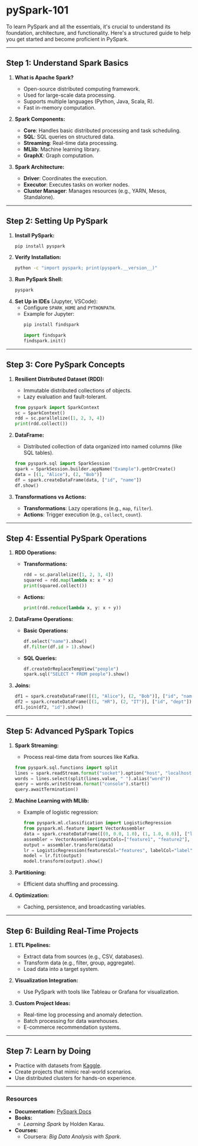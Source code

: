 # pySpark-101
To learn PySpark and all the essentials, it's crucial to understand its foundation, architecture, and functionality. Here's a structured guide to help you get started and become proficient in PySpark.

---

## **Step 1: Understand Spark Basics**
1. **What is Apache Spark?**
   - Open-source distributed computing framework.
   - Used for large-scale data processing.
   - Supports multiple languages (Python, Java, Scala, R).
   - Fast in-memory computation.

2. **Spark Components:**
   - **Core**: Handles basic distributed processing and task scheduling.
   - **SQL**: SQL queries on structured data.
   - **Streaming**: Real-time data processing.
   - **MLlib**: Machine learning library.
   - **GraphX**: Graph computation.

3. **Spark Architecture:**
   - **Driver**: Coordinates the execution.
   - **Executor**: Executes tasks on worker nodes.
   - **Cluster Manager**: Manages resources (e.g., YARN, Mesos, Standalone).

---

## **Step 2: Setting Up PySpark**
1. **Install PySpark:**
   ```bash
   pip install pyspark
   ```
2. **Verify Installation:**
   ```bash
   python -c "import pyspark; print(pyspark.__version__)"
   ```
3. **Run PySpark Shell:**
   ```bash
   pyspark
   ```
4. **Set Up in IDEs** (Jupyter, VSCode):
   - Configure `SPARK_HOME` and `PYTHONPATH`.
   - Example for Jupyter:
     ```bash
     pip install findspark
     ```
     ```python
     import findspark
     findspark.init()
     ```

---

## **Step 3: Core PySpark Concepts**
1. **Resilient Distributed Dataset (RDD):**
   - Immutable distributed collections of objects.
   - Lazy evaluation and fault-tolerant.
   ```python
   from pyspark import SparkContext
   sc = SparkContext()
   rdd = sc.parallelize([1, 2, 3, 4])
   print(rdd.collect())
   ```

2. **DataFrame:**
   - Distributed collection of data organized into named columns (like SQL tables).
   ```python
   from pyspark.sql import SparkSession
   spark = SparkSession.builder.appName("Example").getOrCreate()
   data = [(1, "Alice"), (2, "Bob")]
   df = spark.createDataFrame(data, ["id", "name"])
   df.show()
   ```

3. **Transformations vs Actions:**
   - **Transformations**: Lazy operations (e.g., `map`, `filter`).
   - **Actions**: Trigger execution (e.g., `collect`, `count`).

---

## **Step 4: Essential PySpark Operations**
1. **RDD Operations:**
   - **Transformations:**
     ```python
     rdd = sc.parallelize([1, 2, 3, 4])
     squared = rdd.map(lambda x: x * x)
     print(squared.collect())
     ```
   - **Actions:**
     ```python
     print(rdd.reduce(lambda x, y: x + y))
     ```

2. **DataFrame Operations:**
   - **Basic Operations:**
     ```python
     df.select("name").show()
     df.filter(df.id > 1).show()
     ```
   - **SQL Queries:**
     ```python
     df.createOrReplaceTempView("people")
     spark.sql("SELECT * FROM people").show()
     ```

3. **Joins:**
   ```python
   df1 = spark.createDataFrame([(1, "Alice"), (2, "Bob")], ["id", "name"])
   df2 = spark.createDataFrame([(1, "HR"), (2, "IT")], ["id", "dept"])
   df1.join(df2, "id").show()
   ```

---

## **Step 5: Advanced PySpark Topics**
1. **Spark Streaming:**
   - Process real-time data from sources like Kafka.
   ```python
   from pyspark.sql.functions import split
   lines = spark.readStream.format("socket").option("host", "localhost").option("port", 9999).load()
   words = lines.select(split(lines.value, " ").alias("word"))
   query = words.writeStream.format("console").start()
   query.awaitTermination()
   ```

2. **Machine Learning with MLlib:**
   - Example of logistic regression:
     ```python
     from pyspark.ml.classification import LogisticRegression
     from pyspark.ml.feature import VectorAssembler
     data = spark.createDataFrame([(0, 0.0, 1.0), (1, 1.0, 0.0)], ["label", "feature1", "feature2"])
     assembler = VectorAssembler(inputCols=["feature1", "feature2"], outputCol="features")
     output = assembler.transform(data)
     lr = LogisticRegression(featuresCol="features", labelCol="label")
     model = lr.fit(output)
     model.transform(output).show()
     ```

3. **Partitioning:**
   - Efficient data shuffling and processing.

4. **Optimization:**
   - Caching, persistence, and broadcasting variables.

---

## **Step 6: Building Real-Time Projects**
1. **ETL Pipelines:**
   - Extract data from sources (e.g., CSV, databases).
   - Transform data (e.g., filter, group, aggregate).
   - Load data into a target system.

2. **Visualization Integration:**
   - Use PySpark with tools like Tableau or Grafana for visualization.

3. **Custom Project Ideas:**
   - Real-time log processing and anomaly detection.
   - Batch processing for data warehouses.
   - E-commerce recommendation systems.

---

## **Step 7: Learn by Doing**
- Practice with datasets from [Kaggle](https://www.kaggle.com/).
- Create projects that mimic real-world scenarios.
- Use distributed clusters for hands-on experience.

---

### **Resources**
- **Documentation:** [PySpark Docs](https://spark.apache.org/docs/latest/api/python/)
- **Books:**
  - *Learning Spark* by Holden Karau.
- **Courses:**
  - Coursera: *Big Data Analysis with Spark*.
